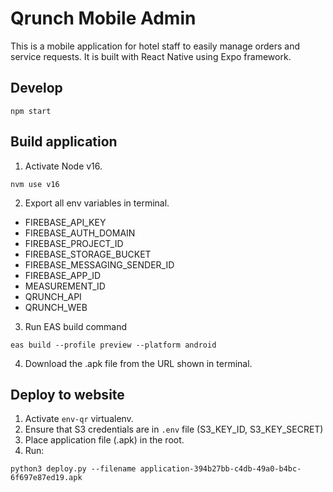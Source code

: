 # Qrunch Mobile Admin

This is a mobile application for hotel staff to easily manage orders and service requests.
It is built with React Native using Expo framework.

## Develop
```
npm start
```

## Build application

1. Activate Node v16.
```
nvm use v16
```

2. Export all env variables in terminal.
* FIREBASE_API_KEY
* FIREBASE_AUTH_DOMAIN
* FIREBASE_PROJECT_ID
* FIREBASE_STORAGE_BUCKET
* FIREBASE_MESSAGING_SENDER_ID
* FIREBASE_APP_ID
* MEASUREMENT_ID
* QRUNCH_API
* QRUNCH_WEB

3. Run EAS build command
```
eas build --profile preview --platform android
```

4. Download the .apk file from the URL shown in terminal.


## Deploy to website

1. Activate `env-qr` virtualenv.
2. Ensure that S3 credentials are in `.env` file (S3_KEY_ID, S3_KEY_SECRET)
3. Place application file (.apk) in the root.
4. Run:
```
python3 deploy.py --filename application-394b27bb-c4db-49a0-b4bc-6f697e87ed19.apk
```
